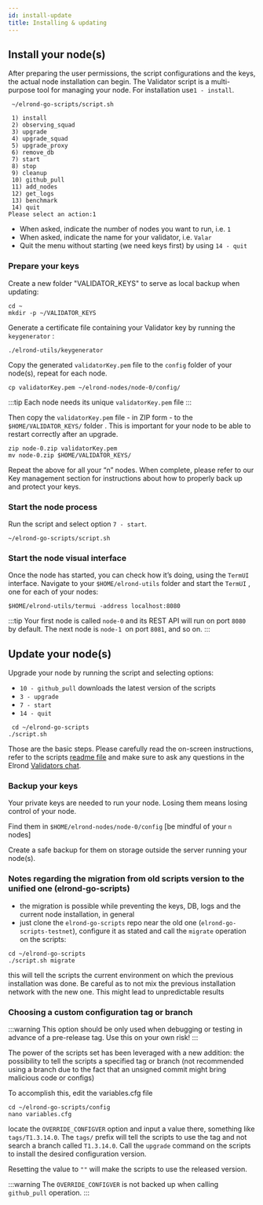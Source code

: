 ```yaml
---
id: install-update
title: Installing & updating
---
```


## **Install your node(s)**

After preparing the user permissions, the script configurations and the keys, the actual node installation can begin. The Validator script is a multi-purpose tool for managing your node. For installation use`1 - install`.

```
 ~/elrond-go-scripts/script.sh

 1) install
 2) observing_squad
 3) upgrade
 4) upgrade_squad
 5) upgrade_proxy
 6) remove_db
 7) start
 8) stop
 9) cleanup
 10) github_pull
 11) add_nodes
 12) get_logs
 13) benchmark
 14) quit
Please select an action:1
```

- When asked, indicate the number of nodes you want to run, i.e. `1`
- When asked, indicate the name for your validator, i.e. `Valar`
- Quit the menu without starting (we need keys first) by using `14 - quit`

### Prepare your keys

Create a new folder "VALIDATOR_KEYS" to serve as local backup when updating:

```
cd ~
mkdir -p ~/VALIDATOR_KEYS
```

Generate a certificate file containing your Validator key by running the `keygenerator` :

```
./elrond-utils/keygenerator
```

Copy the generated `validatorKey.pem` file to the `config` folder of your node(s), repeat for each node.

```
cp validatorKey.pem ~/elrond-nodes/node-0/config/
```

:::tip
Each node needs its unique `validatorKey.pem` file
:::

Then copy the `validatorKey.pem` file - in ZIP form - to the `$HOME/VALIDATOR_KEYS/` folder . This is important for your node to be able to restart correctly after an upgrade.

```
zip node-0.zip validatorKey.pem
mv node-0.zip $HOME/VALIDATOR_KEYS/
```

Repeat the above for all your “n” nodes. When complete, please refer to our Key management section for instructions about how to properly back up and protect your keys.

### Start the node process

Run the script and select option `7 - start`.

```
~/elrond-go-scripts/script.sh
```

### Start the node visual interface

Once the node has started, you can check how it’s doing, using the `TermUI` interface. Navigate to your `$HOME/elrond-utils` folder and start the `TermUI` , one for each of your nodes:

```
$HOME/elrond-utils/termui -address localhost:8080
```

:::tip
Your first node is called `node-0` and its REST API will run on port `8080` by default. The next node is `node-1 `on port `8081`, and so on.
:::

## **Update your node(s)**

Upgrade your node by running the script and selecting options:

- `10 - github_pull` downloads the latest version of the scripts
- `3 - upgrade`
- `7 - start`
- `14 - quit`

```
 cd ~/elrond-go-scripts
./script.sh
```

Those are the basic steps. Please carefully read the on-screen instructions, refer to the scripts [readme file](https://github.com/ElrondNetwork/elrond-go-scripts/blob/master/README.md) and make sure to ask any questions in the Elrond [Validators chat](https://t.me/ElrondValidators).

### Backup your keys

Your private keys are needed to run your node. Losing them means losing control of your node.

Find them in `$HOME/elrond-nodes/node-0/config` [be mindful of your `n` nodes]

Create a safe backup for them on storage outside the server running your node(s).

### Notes regarding the migration from old scripts version to the unified one (elrond-go-scripts)

- the migration is possible while preventing the keys, DB, logs and the current node installation, in general
- just clone the `elrond-go-scripts` repo near the old one (`elrond-go-scripts-testnet`), configure it as stated and 
call the `migrate` operation on the scripts:
```
cd ~/elrond-go-scripts
./script.sh migrate
```
this will tell the scripts the current environment on which the previous installation was done. Be careful as to
not mix the previous installation network with the new one. This might lead to unpredictable results

### Choosing a custom configuration tag or branch

:::warning
This option should be only used when debugging or testing in advance of a pre-release tag. 
Use this on your own risk!
:::

The power of the scripts set has been leveraged with a new addition: the possibility to tell the scripts a specified tag 
or branch (not recommended using a branch due to the fact that an unsigned commit might bring malicious code or configs)

To accomplish this, edit the variables.cfg file
```
cd ~/elrond-go-scripts/config
nano variables.cfg
```
locate the `OVERRIDE_CONFIGVER` option and input a value there, something like `tags/T1.3.14.0`.
The `tags/` prefix will tell the scripts to use the tag and not search a branch called `T1.3.14.0`. 
Call the `upgrade` command on the scripts to install the desired configuration version.

Resetting the value to `""` will make the scripts to use the released version. 

:::warning
The `OVERRIDE_CONFIGVER` is not backed up when calling `github_pull` operation.
:::
